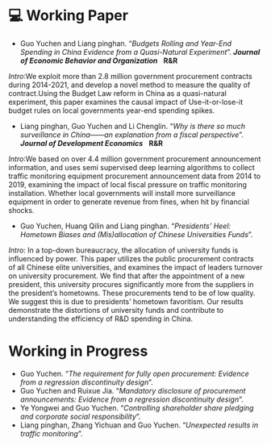 # 💻 Working Paper
- Guo Yuchen and Liang pinghan. “*Budgets Rolling and Year-End Spending in China Evidence from a Quasi-Natural Experiment*”.  ***Journal of Economic Behavior and Organization*** &nbsp; **R&R**

 *Intro*:We exploit more than 2.8 million government procurement contracts during 2014-2021, and develop a novel method to measure the quality of contract.Using the Budget Law reform in China as a quasi-natural experiment, this paper examines the causal impact of Use-it-or-lose-it budget rules on local governments year-end spending spikes.  

- Liang pinghan, Guo Yuchen and Li Chenglin. “*Why is there so much surveillance in China——an explanation from a fiscal perspective*”.  ***Journal of Development Economics*** &nbsp; **R&R**

*Intro*:We based on over 4.4 million government procurement announcement information, and uses semi supervised deep learning algorithms to collect traffic monitoring equipment procurement announcement data from 2014 to 2019, examining the impact of local fiscal pressure on traffic monitoring installation. Whether local governments will install more surveillance equipment in order to generate revenue from fines, when hit by financial shocks.

- Guo Yuchen, Huang Qilin and Liang pinghan. “*Presidents’ Heel: Hometown Biases and (Mis)allocation of Chinese Universities Funds*”.
  
*Intro*: In a top-down bureaucracy, the allocation of university funds is influenced by power. This paper utilizes the public procurement contracts of all Chinese elite universities, and examines the impact of leaders turnover on university procurement. We find that after the appointment of a new president, this university procures significantly more from the suppliers in the president’s hometowns. These procurements tend to be of low quality. We suggest this is due to presidents’ hometown favoritism. Our results demonstrate the distortions of university funds and contribute to understanding the efficiency of R&D spending in China.

# Working in Progress 
- Guo Yuchen. “*The requirement for fully open procurement: Evidence from a regression discontinuity design*”.
- Guo Yuchen and Ruixue Jia. “*Mandatory disclosure of procurement announcements: Evidence from a regression discontinuity design*”.
- Ye Yongwei and Guo Yuchen. “*Controlling shareholder share pledging and corporate social responsibility*”.
- Liang pinghan, Zhang Yichuan and Guo Yuchen. “*Unexpected results in traffic monitoring*”.
